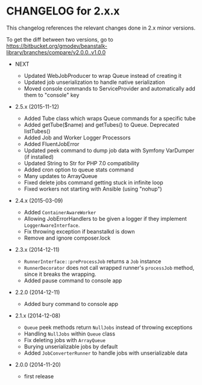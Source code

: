 CHANGELOG for 2.x.x
===================

This changelog references the relevant changes done in 2.x minor versions.

To get the diff between two versions, go to 
https://bitbucket.org/gmodev/beanstalk-library/branches/compare/v2.0.0..v1.0.0

* NEXT
    * Updated WebJobProducer to wrap Queue instead of creating it
    * Updated job unserialization to handle native serialization
    * Moved console commands to ServiceProvider and automatically add them to "console" key

* 2.5.x (2015-11-12)
    * Added Tube class which wraps Queue commands for a specific tube
    * Added getTube($name) and getTubes() to Queue. Deprecated listTubes()
    * Added Job and Worker Logger Processors
    * Added FluentJobError
    * Updated peek command to dump job data with Symfony VarDumper (if installed)
    * Updated String to Str for PHP 7.0 compatibility
    * Added cron option to queue stats command
    * Many updates to ArrayQueue
    * Fixed delete jobs command getting stuck in infinite loop
    * Fixed workers not starting with Ansible (using "nohup")

* 2.4.x (2015-03-09)

    * Added `ContainerAwareWorker`
    * Allowing JobErrorHandlers to be given a logger if they implement `LoggerAwareInterface`.
    * Fix throwing exception if beanstalkd is down
    * Remove and ignore composer.lock

* 2.3.x (2014-12-11)

    * `RunnerInterface::preProcessJob` returns a `Job` instance
    * `RunnerDecorator` does not call wrapped runner's `processJob` method, since it breaks the wrapping.
    * Added pause command to console app

* 2.2.0 (2014-12-11)

    * Added bury command to console app

* 2.1.x (2014-12-08)

    * `Queue` peek methods return `NullJobs` instead of throwing exceptions
    * Handling `NullJobs` within `Queue` class
    * Fix deleting jobs with `ArrayQueue`
    * Burying unserializable jobs by default
    * Added `JobConverterRunner` to handle jobs with unserializable data

* 2.0.0 (2014-11-20)

    * first release
